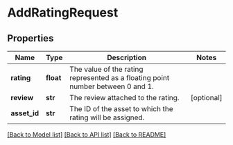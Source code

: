 # AddRatingRequest

## Properties
Name | Type | Description | Notes
------------ | ------------- | ------------- | -------------
**rating** | **float** | The value of the rating represented as a floating point number between 0 and 1. | 
**review** | **str** | The review attached to the rating. | [optional] 
**asset_id** | **str** | The ID of the asset to which the rating will be assigned. | 

[[Back to Model list]](../README.md#documentation-for-models) [[Back to API list]](../README.md#documentation-for-api-endpoints) [[Back to README]](../README.md)


